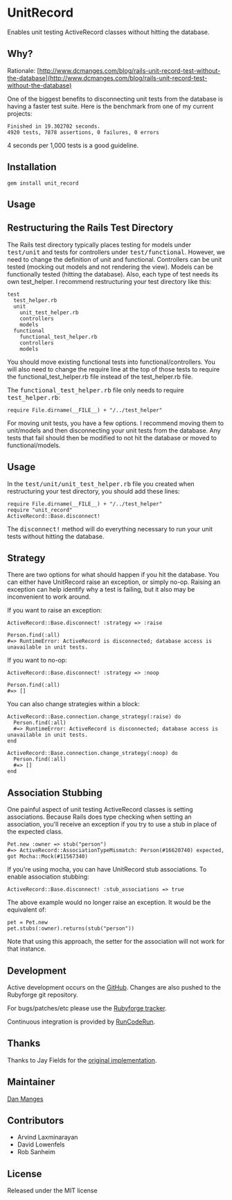 UnitRecord
==========

Enables unit testing ActiveRecord classes without hitting the database.

Why?
----

Rationale: [http://www.dcmanges.com/blog/rails-unit-record-test-without-the-database](http://www.dcmanges.com/blog/rails-unit-record-test-without-the-database)

One of the biggest benefits to disconnecting unit tests from the database is having a faster test suite.  Here is the benchmark from one of my current projects:

    Finished in 19.302702 seconds.
    4920 tests, 7878 assertions, 0 failures, 0 errors

4 seconds per 1,000 tests is a good guideline.

Installation
------------

    gem install unit_record

Usage
-----

Restructuring the Rails Test Directory
--------------------------------------

The Rails test directory typically places testing for models under <tt>test/unit</tt> and tests for controllers under <tt>test/functional</tt>.  However, we need to change the definition of unit and functional.  Controllers can be unit tested (mocking out models and not rendering the view).  Models can be functionally tested (hitting the database).  Also, each type of test needs its own test\_helper.  I recommend restructuring your test directory like this:

    test
      test_helper.rb
      unit
        unit_test_helper.rb
        controllers
        models
      functional
        functional_test_helper.rb
        controllers
        models

You should move existing functional tests into functional/controllers.  You will also need to change the require line at the top of those tests to require the functional\_test\_helper.rb file instead of the test\_helper.rb file.

The <tt>functional_test_helper.rb</tt> file only needs to require <tt>test_helper.rb</tt>:

    require File.dirname(__FILE__) + "/../test_helper"

For moving unit tests, you have a few options.  I recommend moving them to unit/models and then disconnecting your unit tests from the database.  Any tests that fail should then be modified to not hit the database or moved to functional/models.

Usage
-----

In the <tt>test/unit/unit\_test\_helper.rb</tt> file you created when restructuring your test directory, you should add these lines:

    require File.dirname(__FILE__) + "/../test_helper"
    require "unit_record"
    ActiveRecord::Base.disconnect!

The <tt>disconnect!</tt> method will do everything necessary to run your unit tests without hitting the database.

Strategy
--------

There are two options for what should happen if you hit the database. You can either have UnitRecord raise an exception, or simply no-op. Raising an exception can help identify why a test is failing, but it also may be inconvenient to work around.

If you want to raise an exception:

    ActiveRecord::Base.disconnect! :strategy => :raise

    Person.find(:all)
    #=> RuntimeError: ActiveRecord is disconnected; database access is unavailable in unit tests.

If you want to no-op:

    ActiveRecord::Base.disconnect! :strategy => :noop

    Person.find(:all)
    #=> []

You can also change strategies within a block:

    ActiveRecord::Base.connection.change_strategy(:raise) do
      Person.find(:all)
      #=> RuntimeError: ActiveRecord is disconnected; database access is unavailable in unit tests.
    end

    ActiveRecord::Base.connection.change_strategy(:noop) do
      Person.find(:all)
      #=> []
    end

Association Stubbing
--------------------

One painful aspect of unit testing ActiveRecord classes is setting associations. Because Rails does type checking when setting an association, you'll receive an exception if you try to use a stub in place of the expected class.

    Pet.new :owner => stub("person")
    #=> ActiveRecord::AssociationTypeMismatch: Person(#16620740) expected, got Mocha::Mock(#11567340)

If you're using mocha, you can have UnitRecord stub associations. To enable association stubbing:

    ActiveRecord::Base.disconnect! :stub_associations => true

The above example would no longer raise an exception. It would be the equivalent of:

    pet = Pet.new
    pet.stubs(:owner).returns(stub("person"))

Note that using this approach, the setter for the association will not work for that instance.

Development
-----------

Active development occurs on the [GitHub](http://github.com/dan-manges/unit-record). Changes are also pushed to the Rubyforge git repository.

For bugs/patches/etc please use the [Rubyforge tracker](http://rubyforge.org/tracker/?group_id=4239).

Continuous integration is provided by [RunCodeRun](http://runcoderun.com/dan-manges/unit-record).

Thanks
------
Thanks to Jay Fields for the [original implementation](http://blog.jayfields.com/2007/03/rails-activerecord-unit-testing-part-ii.html).

Maintainer
----------

[Dan Manges](http://www.dcmanges.com)

Contributors
------------

* Arvind Laxminarayan
* David Lowenfels
* Rob Sanheim

License
-------
Released under the MIT license

